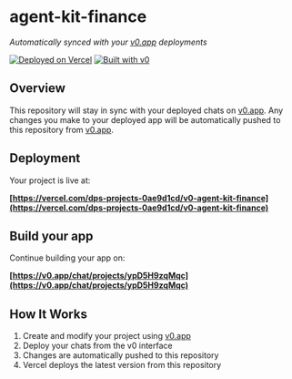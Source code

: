 # agent-kit-finance

*Automatically synced with your [v0.app](https://v0.app) deployments*

[![Deployed on Vercel](https://img.shields.io/badge/Deployed%20on-Vercel-black?style=for-the-badge&logo=vercel)](https://vercel.com/dps-projects-0ae9d1cd/v0-agent-kit-finance)
[![Built with v0](https://img.shields.io/badge/Built%20with-v0.app-black?style=for-the-badge)](https://v0.app/chat/projects/ypD5H9zqMqc)

## Overview

This repository will stay in sync with your deployed chats on [v0.app](https://v0.app).
Any changes you make to your deployed app will be automatically pushed to this repository from [v0.app](https://v0.app).

## Deployment

Your project is live at:

**[https://vercel.com/dps-projects-0ae9d1cd/v0-agent-kit-finance](https://vercel.com/dps-projects-0ae9d1cd/v0-agent-kit-finance)**

## Build your app

Continue building your app on:

**[https://v0.app/chat/projects/ypD5H9zqMqc](https://v0.app/chat/projects/ypD5H9zqMqc)**

## How It Works

1. Create and modify your project using [v0.app](https://v0.app)
2. Deploy your chats from the v0 interface
3. Changes are automatically pushed to this repository
4. Vercel deploys the latest version from this repository
